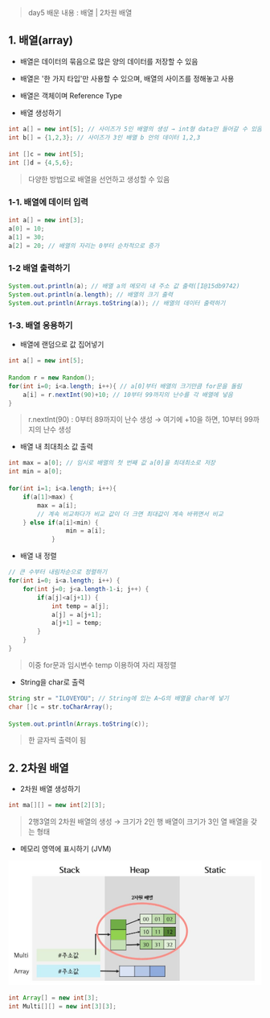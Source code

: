 > day5 배운 내용 : 배열 | 2차원 배열

## 1. 배열(array)

- 배열은 데이터의 묶음으로 많은 양의 데이터를 저장할 수 있음
- 배열은 '한 가지 타입'만 사용할 수 있으며, 배열의 사이즈를 정해놓고 사용
- 배열은 객체이며 Reference Type

- 배열 생성하기

```java
int a[] = new int[5]; // 사이즈가 5인 배열의 생성 → int형 data만 들어갈 수 있음
int b[] = {1,2,3}; // 사이즈가 3인 배열 b 안의 데이터 1,2,3

int []c = new int[5];
int []d = {4,5,6};
```

> 다양한 방법으로 배열을 선언하고 생성할 수 있음

### 1-1. 배열에 데이터 입력

```java
int a[] = new int[3];
a[0] = 10;
a[1] = 30;
a[2] = 20; // 배열의 자리는 0부터 순차적으로 증가
```

### 1-2 배열 출력하기

```java
System.out.println(a); // 배열 a의 메모리 내 주소 값 출력([I@15db9742)
System.out.println(a.length); // 배열의 크기 출력
System.out.println(Arrays.toString(a)); // 배열의 데이터 출력하기
```

### 1-3. 배열 응용하기

- 배열에 랜덤으로 값 집어넣기

```java
int a[] = new int[5];

Random r = new Random();
for(int i=0; i<a.length; i++){ // a[0]부터 배열의 크기만큼 for문을 돌림
    a[i] = r.nextInt(90)+10; // 10부터 99까지의 난수를 각 배열에 넣음
}
```

> r.nextInt(90) : 0부터 89까지이 난수 생성 → 여기에 +10을 하면, 10부터 99까지의 난수 생성

- 배열 내 최대최소 값 출력

```java
int max = a[0]; // 임시로 배열의 첫 번째 값 a[0]을 최대최소로 저장
int min = a[0]; 

for(int i=1; i<a.length; i++){
    if(a[1]>max) { 
        max = a[i]; 
        // 계속 비교하다가 비교 값이 더 크면 최대값이 계속 바뀌면서 비교
    } else if(a[i]<min) {
				min = a[i];
			}
```

- 배열 내 정렬

```java
// 큰 수부터 내림차순으로 정렬하기
for(int i=0; i<a.length; i++) { 
    for(int j=0; j<a.length-1-i; j++) { 
        if(a[j]<a[j+1]) {
            int temp = a[j];
            a[j] = a[j+1];
            a[j+1] = temp;
        }
    }
}
```

> 이중 for문과 임시변수 temp 이용하여 자리 재정렬

- String을 char로 출력

```java
String str = "ILOVEYOU"; // String에 있는 A~G의 배열을 char에 넣기
char []c = str.toCharArray();
		
System.out.println(Arrays.toString(c)); 
```

> 한 글자씩 출력이 됨



## 2. 2차원 배열

- 2차원 배열 생성하기

```java
int ma[][] = new int[2][3];
```

> 2행3열의 2차원 배열의 생성 → 크기가 2인 행 배열이 크기가 3인 열 배열을 갖는 형태

- 메모리 영역에 표시하기 (JVM)

![](../Image/JVM/array.JPG)

````java
int Array[] = new int[3];
int Multi[][] = new int[3][3];
````

